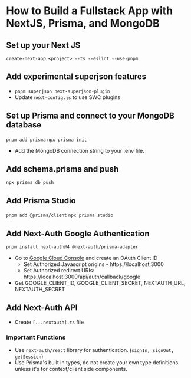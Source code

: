 # How to Build a Fullstack App with NextJS, Prisma, and MongoDB

## Set up your Next JS

`create-next-app <project> --ts --eslint --use-pnpm`

## Add experimental superjson features

-   `pnpm superjson next-superjson-plugin`
-   Update `next-config.js` to use SWC plugins

## Set up Prisma and connect to your MongoDB database

`pnpm add prisma`
`npx prisma init`

-   Add the MongoDB connection string to your .env file.

## Add schema.prisma and push

`npx prisma db push`

## Add Prisma Studio

`pnpm add @prisma/client`
`npx prisma studio`

## Add Next-Auth Google Authentication

`pnpm install next-auth@4 @next-auth/prisma-adapter`

-   Go to [Google Cloud Console](https://console.cloud.google.com/apis/credentials) and create an OAuth Client ID
    -   Set Authorized Javascript origins - https://localhost:3000
    -   Set Authorized redirect URIs: https://localhost:3000/api/auth/callback/google
-   Get GOOGLE_CLIENT_ID, GOOGLE_CLIENT_SECRET, NEXTAUTH_URL, NEXTAUTH_SECRET

## Add Next-Auth API

-   Create `[...nextauth].ts` file

### Important Functions

-   Use `next-auth/react` library for authentication. (`signIn, signOut, getSession`)
-   Use Prisma's built in types, do not create your own type definitions unless it's for context/client side components.

